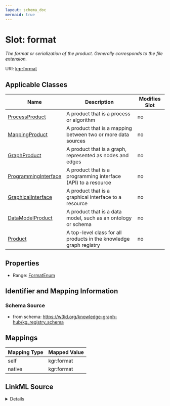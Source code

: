 ```yaml
---
layout: schema_doc
mermaid: true
---
```




# Slot: format


_The format or serialization of the product. Generally corresponds to the file extension._





URI: [kgr:format](https://w3id.org/bridge2ai/data-sheets-schema/format)



<!-- no inheritance hierarchy -->





## Applicable Classes

| Name | Description | Modifies Slot |
| --- | --- | --- |
| [ProcessProduct](ProcessProduct.html) | A product that is a process or algorithm |  no  |
| [MappingProduct](MappingProduct.html) | A product that is a mapping between two or more data sources |  no  |
| [GraphProduct](GraphProduct.html) | A product that is a graph, represented as nodes and edges |  no  |
| [ProgrammingInterface](ProgrammingInterface.html) | A product that is a programming interface (API) to a resource |  no  |
| [GraphicalInterface](GraphicalInterface.html) | A product that is a graphical interface to a resource |  no  |
| [DataModelProduct](DataModelProduct.html) | A product that is a data model, such as an ontology or schema |  no  |
| [Product](Product.html) | A top-level class for all products in the knowledge graph registry |  no  |







## Properties

* Range: [FormatEnum](FormatEnum.html)





## Identifier and Mapping Information







### Schema Source


* from schema: https://w3id.org/knowledge-graph-hub/kg_registry_schema




## Mappings

| Mapping Type | Mapped Value |
| ---  | ---  |
| self | kgr:format |
| native | kgr:format |




## LinkML Source

<details>
```yaml
name: format
description: The format or serialization of the product. Generally corresponds to
  the file extension.
from_schema: https://w3id.org/knowledge-graph-hub/kg_registry_schema
rank: 1000
alias: format
owner: Product
domain_of:
- Product
range: FormatEnum

```
</details>
